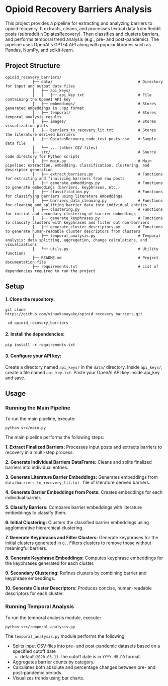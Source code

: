 # Opioid Recovery Barriers Analysis

This project provides a pipeline for extracting and analyzing barriers to opioid recovery. It extracts, cleans, and processes textual data from Reddit posts (subreddit r/OpiatesRecovery). Then classifies and clusters barriers, and performs temporal trend analysis (e.g., pre- and post-pandemic). The pipeline uses OpenAI's GPT-4 API along with popular libraries such as Pandas, NumPy, and scikit-learn.

## Project Structure
```
opioid_recovery_barriers/    
            ├── data/                                      # Directory for input and output data files
            │   ├── api_keys/ 
            │   |   ├── api_key.txt                        # File containing the OpenAI API key
            │   ├── embeddings/                            # Stores generated embeddings in .npz format
            │   ├── temporal/                              # Stores temporal analysis results
            │   ├── images/                                # Stores visualization plots
            │   ├── barriers_to_recovery_lit.txt           # Stores the literature derived barriers
            │   ├── OpiatesRecovery_code_test_posts.csv    # Sample data file
            │   └── ... (other CSV files)
            ├── src/                                       # Source code directory for Python scripts
            │   ├── main.py                                # Main pipeline: extraction, embedding, classification, clustering, and descriptor generation
            │   ├── extract_barriers.py                    # Functions for extracting and finalizing barriers from raw posts
            │   ├── generate_embeddings.py                 # Functions to generate embeddings (barriers, keyphrases, etc.)
            │   ├── classification.py                      # Functions for classifying barriers using literature embeddings
            │   ├── barriers_data_cleaning.py              # Functions for cleaning and splitting barrier data into individual entries
            │   ├── clustering.py                          # Functions for initial and secondary clustering of barrier embeddings
            │   ├── generate_keyphrases.py                 # Functions to classify clusters with keyphrases and filter out non-barriers
            │   ├── generate_cluster_descriptors.py        # Functions to generate human-readable cluster descriptors from clusters
            │   ├── temporal_analysis.py                   # Temporal analysis: data splitting, aggregation, change calculations, and visualizations
            │   └── utils.py                               # Utility functions 
            ├── README.md                                  # Project documentation file
            ├── requirements.txt                           # List of dependencies required to run the project

```

## Setup

#### 1. Clone the repository:

```git clone https://github.com/vinuekanayake/opioid_recovery_barriers.git```

``` cd opioid_recovery_barriers```


#### 2. Install the dependencies:

```pip install -r requirements.txt```

#### 3. Configure your API key:

Create a directory named ```api_keys/``` in the ```data/``` directory.
Inside ```api_keys/```, create a file named ```api_key.txt```.
Paste your OpenAI API key inside api_key and save.

## Usage
### Running the Main Pipeline

To run the main pipeline, execute:

```python src/main.py```

The main pipeline performs the following steps:

**1. Extract Finalized Barriers:** Processes input posts and extracts barriers to recovery in a multi-step process.

**2. Generate Individual Barriers DataFrame:** Cleans and splits finalized barriers into individual entries.

**3. Generate Literature Barrier Embeddings:** Generates embeddings from ```data/barriers_to_recovery_lit.txt ``` file of literature derived barriers.

**4. Generate Barrier Embeddings from Posts:** Creates embeddings for each individual barrier.

**5. Classify Barriers:** Compares barrier embeddings with literature embeddings to classify them.

**6. Initial Clustering:** Clusters the classified barrier embeddings using agglomerative hierarchical clustering.

**7. Generate Keyphrases and Filter Clusters:** Generate keyphrases for the initial clusters generated in ```6.```. Filters clusters to remove those without meaningful barriers.

**8. Generate Keyphrase Embeddings:** Computes keyphrase embeddings for the keyphrases generated for each cluster.

**9. Secondary Clustering:** Refines clusters by combining barrier and keyphrase embeddings.

**10. Generate Cluster Descriptors:** Produces concise, human-readable descriptors for each cluster.


### Running Temporal Analysis

To run the temporal analysis module, execute:

```python src/temporal_analysis.py```

The `temporal_analysis.py` module performs the following:

- Splits input CSV files into pre- and post-pandemic datasets based on a specified cutoff date  
  - default:`2020-03-11` The cutoff date is in `YYYY-MM-DD` format.  
- Aggregates barrier counts by category.  
- Calculates both absolute and percentage changes between pre- and post-pandemic periods.  
- Visualizes trends using bar charts.



